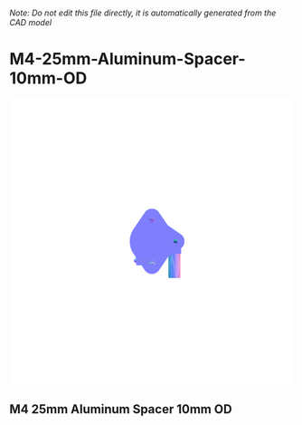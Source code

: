 ###### Note: Do not edit this file directly, it is automatically generated from the CAD model

# M4-25mm-Aluminum-Spacer-10mm-OD

![](/project.svg)

## M4 25mm Aluminum Spacer 10mm OD


